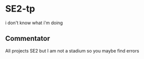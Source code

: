 # SE2-tp
i don't know what i'm doing 
## Commentator
All projects SE2 but I am not a stadium so you maybe find errors

